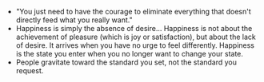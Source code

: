 
- "You just need to have the courage to eliminate everything that doesn't directly feed what you really want."
- Happiness is simply the absence of desire... Happiness is not about the achievement of pleasure (which is joy or satisfaction), but about the lack of desire. It arrives when you have no urge to feel differently. Happiness is the state you enter when you no longer want to change your state.
- People gravitate toward the standard you set, not the standard you request.